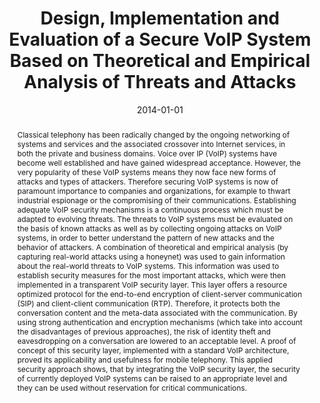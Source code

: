 ---
abstract: Classical telephony has been radically changed by the ongoing networking
  of systems and services and the associated crossover into Internet services, in
  both the private and business domains. Voice over IP (VoIP) systems have become
  well established and have gained widespread acceptance. However, the very popularity
  of these VoIP systems means they now face new forms of attacks and types of attackers.
  Therefore securing VoIP systems is now of paramount importance to companies and
  organizations, for example to thwart industrial espionage or the compromising of
  their communications. Establishing adequate VoIP security mechanisms is a continuous
  process which must be adapted to evolving threats. The threats to VoIP systems must
  be evaluated on the basis of known attacks as well as by collecting ongoing attacks
  on VoIP systems, in order to better understand the pattern of new attacks and the
  behavior of attackers. A combination of theoretical and empirical analysis (by capturing
  real-world attacks using a honeynet) was used to gain information about the real-world
  threats to VoIP systems. This information was used to establish security measures
  for the most important attacks, which were then implemented in a transparent VoIP
  security layer. This layer offers a resource optimized protocol for the end-to-end
  encryption of client-server communication (SIP) and client-client communication
  (RTP). Therefore, it protects both the conversation content and the meta-data associated
  with the communication. By using strong authentication and encryption mechanisms
  (which take into account the disadvantages of previous approaches), the risk of
  identity theft and eavesdropping on a conversation are lowered to an acceptable
  level. A proof of concept of this security layer, implemented with a standard VoIP
  architecture, proved its applicability and usefulness for mobile telephony. This
  applied security approach shows, that by integrating the VoIP security layer, the
  security of currently deployed VoIP systems can be raised to an appropriate level
  and they can be used without reservation for critical communications.
authors:
- Markus Gruber
date: '2014-01-01'
featured: false
links:
- name: Publik
  url: https://publik.tuwien.ac.at/showentry.php?ID=236342&lang=2
publication_types:
- '7'
publishDate: '2014-01-01'
title: Design, Implementation and Evaluation of a Secure VoIP System Based on Theoretical
  and Empirical Analysis of Threats and Attacks
url_pdf: ''
---